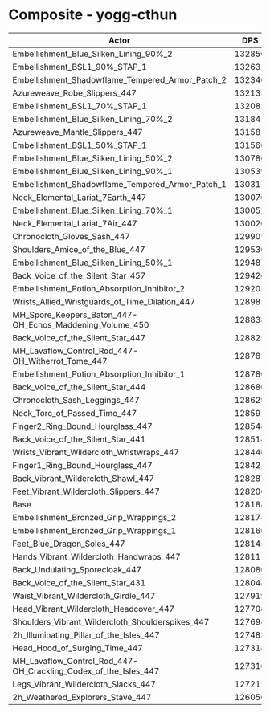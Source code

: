 # Composite - yogg-cthun
| Actor | DPS | Increase |
|---|:---:|:---:|
|Embellishment_Blue_Silken_Lining_90%_2|132856|3.64%|
|Embellishment_BSL1_90%_STAP_1|132631|3.47%|
|Embellishment_Shadowflame_Tempered_Armor_Patch_2|132346|3.24%|
|Azureweave_Robe_Slippers_447|132135|3.08%|
|Embellishment_BSL1_70%_STAP_1|132082|3.04%|
|Embellishment_Blue_Silken_Lining_70%_2|131841|2.85%|
|Azureweave_Mantle_Slippers_447|131581|2.65%|
|Embellishment_BSL1_50%_STAP_1|131560|2.63%|
|Embellishment_Blue_Silken_Lining_50%_2|130786|2.03%|
|Embellishment_Blue_Silken_Lining_90%_1|130539|1.83%|
|Embellishment_Shadowflame_Tempered_Armor_Patch_1|130317|1.66%|
|Neck_Elemental_Lariat_7Earth_447|130076|1.47%|
|Embellishment_Blue_Silken_Lining_70%_1|130052|1.45%|
|Neck_Elemental_Lariat_7Air_447|130026|1.43%|
|Chronocloth_Gloves_Sash_447|129905|1.34%|
|Shoulders_Amice_of_the_Blue_447|129530|1.05%|
|Embellishment_Blue_Silken_Lining_50%_1|129487|1.01%|
|Back_Voice_of_the_Silent_Star_457|129426|0.97%|
|Embellishment_Potion_Absorption_Inhibitor_2|129201|0.79%|
|Wrists_Allied_Wristguards_of_Time_Dilation_447|128985|0.62%|
|MH_Spore_Keepers_Baton_447-OH_Echos_Maddening_Volume_450|128838|0.51%|
|Back_Voice_of_the_Silent_Star_447|128825|0.50%|
|MH_Lavaflow_Control_Rod_447-OH_Witherrot_Tome_447|128782|0.46%|
|Embellishment_Potion_Absorption_Inhibitor_1|128780|0.46%|
|Back_Voice_of_the_Silent_Star_444|128680|0.38%|
|Chronocloth_Sash_Leggings_447|128629|0.34%|
|Neck_Torc_of_Passed_Time_447|128591|0.31%|
|Finger2_Ring_Bound_Hourglass_447|128548|0.28%|
|Back_Voice_of_the_Silent_Star_441|128514|0.25%|
|Wrists_Vibrant_Wildercloth_Wristwraps_447|128446|0.20%|
|Finger1_Ring_Bound_Hourglass_447|128421|0.18%|
|Back_Vibrant_Wildercloth_Shawl_447|128287|0.08%|
|Feet_Vibrant_Wildercloth_Slippers_447|128206|0.01%|
|Base|128188|0.00%|
|Embellishment_Bronzed_Grip_Wrappings_2|128174|-0.01%|
|Embellishment_Bronzed_Grip_Wrappings_1|128166|-0.02%|
|Feet_Blue_Dragon_Soles_447|128145|-0.03%|
|Hands_Vibrant_Wildercloth_Handwraps_447|128111|-0.06%|
|Back_Undulating_Sporecloak_447|128086|-0.08%|
|Back_Voice_of_the_Silent_Star_431|128044|-0.11%|
|Waist_Vibrant_Wildercloth_Girdle_447|127919|-0.21%|
|Head_Vibrant_Wildercloth_Headcover_447|127708|-0.37%|
|Shoulders_Vibrant_Wildercloth_Shoulderspikes_447|127694|-0.39%|
|2h_Illuminating_Pillar_of_the_Isles_447|127483|-0.55%|
|Head_Hood_of_Surging_Time_447|127318|-0.68%|
|MH_Lavaflow_Control_Rod_447-OH_Crackling_Codex_of_the_Isles_447|127310|-0.68%|
|Legs_Vibrant_Wildercloth_Slacks_447|127212|-0.76%|
|2h_Weathered_Explorers_Stave_447|126050|-1.67%|
